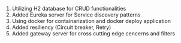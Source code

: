 1. Utilizing H2 database for CRUD functionalities
2. Added Eureka server for Service discovery patterns 
3. Using docker for containarization and docker deploy application 
4. Added resiliency (Circuit breaker, Retry)
5. Added gateway server for cross cutting edge cencerns and filters  

